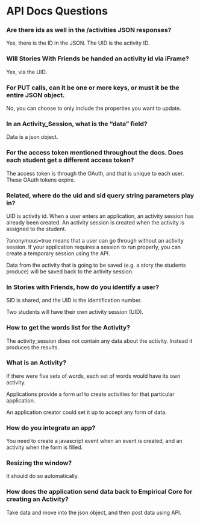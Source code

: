 # API Docs Questions

### Are there ids as well in the /activities JSON responses?

Yes, there is the ID in the JSON. The UID is the activity ID. 


### Will Stories With Friends be handed an activity id via iFrame?

Yes, via the UID. 


### For PUT calls, can it be one or more keys, or must it be the entire JSON object.

No, you can choose to only include the properties you want to update.

### In an Activity_Session, what is the “data” field?

Data is a json object.

### For the access token mentioned throughout the docs. Does each student get a different access token?

The access token is through the OAuth, and that is unique to each user. These OAuth tokens expire. 


### Related, where do the uid and sid query string parameters play in?

UID is activity id. When a user enters an application, an activity session has already been created. An activity session is created when the activity is assigned to the student. 

?anonymous=true means that a user can go through without an activity session. If your application requires a session to run properly, you can create a temporary session using the API.

Data from the activity that is going to be saved (e.g. a story the students produce) will be saved back to the activity session. 

### In Stories with Friends, how do you identify a user?

SID is shared, and the UID is the identification number. 

Two students will have their own activity session (UID). 

### How to get the words list for the Activity?

The activity_session does not contain any data about the activity. Instead it produces the results. 

### What is an Activity?
If there were five sets of words, each set of words would have its own activity. 

Applications provide a form url to create activities for that particular application. 

An application creator could set it up to accept any form of data. 

### How do you integrate an app?

You need to create a javascript event when an event is created, and an activity when the form is filled. 

### Resizing the window? 

It should do so automatically. 

### How does the application send data back to Empirical Core for creating an Activity?

Take data and move into the json object, and then post data using API.
